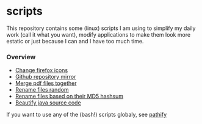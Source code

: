# scripts
This repository contains some (linux) scripts I am using to simplify my daily work (call it what you want), modify applications to make them look more estatic or just because I can and I have too much time.


### Overview

- [Change firefox icons](/firefox-icon-fix)
- [Github repository mirror](/github-webhook)
- [Merge pdf files together](/merge-pdf)
- [Rename files random](/randomize-filename)
- [Rename files based on their MD5 hashsum](/hashify-filename)
- [Beautify java source code](/java-beautifier)


If you want to use any of the (bash!) scripts globaly, see [pathify](/pathify)

